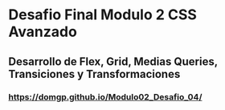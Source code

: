 # Desafio Final Modulo 2 CSS Avanzado
## Desarrollo de Flex, Grid, Medias Queries, Transiciones y Transformaciones
### https://domgp.github.io/Modulo02_Desafio_04/
